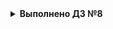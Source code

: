 <details>
<summary><b>Выполнено ДЗ №8</b></summary>

 - [X] Основное ДЗ
 - [X] Задания со *

## В процессе сделано:
 - Задание по CRD: выставленны все поля как обязательные
 - MySQL контроллер: Поправлены темплейты, а также добавлено удаление PV котое не удалялось хотя и есть в зависимостях. Самописный
   Вопрос: почему объект создался, хотя мы создали CR, до того, как запустили контроллер?
   Согласно документации https://kopf.readthedocs.io/en/latest/walkthrough/starting/ это нрмальное поведение, и скорее всего при запуске оператора kopf смотрит events.events.k8s.io и от туда выберает нужные события.
 - Деплой оператора: из образа docker.io/vii98/mysql-operator:latest
 - Проверки ручные прошли
 - Задание со звездой 1: В конце функции ставится:
   ```python
      return {'message': f"mysql-instance created {r_result} restore-job"}
   ```
   который и отображается в статусе
   `r_result` берется в зависимости от успешности выполнения:
   ```python
   api.create_namespaced_job('default', restore_job)
   ```
 - Задание со звездой 2: выполнено
   Работает:
   ```bash
   [vii@localhost deploy]$ export MYSQLPOD=$(kubectl get pods -l app=mysql-instance -o jsonpath="{.items[*].metadata.name}")
   [vii@localhost deploy]$ kubectl exec -it $MYSQLPOD -- mysql -potuspassword -e "select * from test;" otus-database
   mysql: [Warning] Using a password on the command line interface can be insecure.
   +----+-------------+
   | id | name        |
   +----+-------------+
   |  1 | some data   |
   |  2 | some data-2 |
   +----+-------------+
   [vii@localhost deploy]$ kubectl patch mysqls.otus.homework mysql-instance --patch "$(echo -e 'spec:\n  password: otuspassword1')" --type=merge
   mysql.otus.homework/mysql-instance patched
   [vii@localhost deploy]$ kubectl exec -it $MYSQLPOD -- mysql -potuspassword -e "select * from test;" otus-database
   mysql: [Warning] Using a password on the command line interface can be insecure.
   ERROR 1045 (28000): Access denied for user 'root'@'localhost' (using password: YES)
   command terminated with exit code 1
   [vii@localhost deploy]$ kubectl exec -it $MYSQLPOD -- mysql -potuspassword1 -e "select * from test;" otus-database
   mysql: [Warning] Using a password on the command line interface can be insecure.
   +----+-------------+
   | id | name        |
   +----+-------------+
   |  1 | some data   |
   |  2 | some data-2 |
   +----+-------------+
   ```python
@kopf.on.update('mysqls', field='spec.password') #Подписываемся на события из mysqls с изменением в поле spec.password
def update_pass(spec, name, old, new, status, namespace, logger, **kwargs):
    api_instance = kubernetes.client.api.core_v1_api.CoreV1Api()
    result = api_instance.list_namespaced_pod(namespace, label_selector="app="+name, watch=False) #Ищем нужный под
    exec_command = [
            '/bin/sh',
            '-c',
            f"mysql -u root -p{ old } -e \"update user set authentication_string=password(\'{new}\') where user='root';FLUSH PRIVILEGES;\" mysql"] #Формируем команду которая сменит пароль
    if len(result.items) == 1: #На всякий случай проверяем что под нашелся и он один
        if result.items[0].status.phase == 'Running': #На всякий случай проверяем что он в статусе Running
            resp = kubernetes.stream.stream(api_instance.connect_get_namespaced_pod_exec,  result.items[0].metadata.name,  namespace,  command=exec_command,  stderr=True, stdin=True, stdout=True, tty=False) #Меняем пароль
            print(f"{resp}") #Для дебага :)
   ```
   
   
## Вопросы:
 - Вопрос: почему объект создался, хотя мы создали CR, до того, как запустили контроллер?
   Когда контроллер запустился он прочитал "БД" и сравнил с тем с соянием на текущий момент.

## PR checklist:
 - [X] Выставлен label с темой домашнего задания
</details>


<details>
<summary><b>Выполнено ДЗ №7</b></summary>

 - [X] Основное ДЗ
 - [X] Задания со * но не все

## В процессе сделано:
 - Установлен nginx-ingress
 - Установлен cert-manager в лабе указан 0.16.1 но он не актуален т.к. происходит генерация сертификата подписанного устаревшим корневым сертификатом. Установлена паследняя версия
 - cert-manager Самостоятельное задание: Создан ClusterIssuer
 - chartmuseum установлен сертификат валидный
 - chartmuseum | Задание со зведой - частично выполнено в harbor
 - harbor установлена последняя версия т.к. та что в задании не запускается, скачан оригинальный values.yaml и прописынны нужные значения. Сертификат выдался валидный.
 - Используем helmfile | Задание со звездой: выполнено
 - Создаем свой helm chart: создан микросервис frontend, шаблонизирован, и добавлен в зависимость к hipster-shop.
 - Создаем свой helm chart | Задание со звездой: вынесен как микросервис Redis и зависимость реализованна через requirements.yaml, работаспособность сохранена
 - Проверка: т.к. поднят harbor у нас, туда были поменщены репы и возможность установки появилась
 - Kubecfg: вынесены сервисы paymentservice и shippingservice. При добавлении libsonnet из домашнего задания не работло т.к. у деплоймента apiVersion указывалось apps/v1beta2, а это уже не работает.
   Поледняя версия тоже не работала. Т.о. была скачана старая версия libsonnet и поправлена локально.
 - Задание со звездой по другим решение на основе jsonnet, не выполнено.
 - Kustomize выполнено

## PR checklist:
 - [X] Выставлен label с темой домашнего задания
</details>

<details>
<summary><b>Выполнено ДЗ №6</b></summary>

 - [X] Основное ДЗ
 - [X] Задания со *

## В процессе сделано:
 - Скопироаны и препенены фаилы minio-statefulset.yaml и minio-headless-service.yaml
 - Создан фаил секретов minio-secrets.yaml и переделан statefulSet на использование секретов.

## Как запустить проект:
 - Применить манифесты kubectl apply -f *.yaml

## Как проверить работоспособность:
 - mc *

## PR checklist:
 - [X] Выставлен label с темой домашнего задания
 - [X] Выставлена метка Review Required
</details>

<details>
<summary><b>Выполнено ДЗ №5</b></summary>

 - [X] Основное ДЗ
 - [X] Задания со *

## В процессе сделано:
 - Добавление проверок Pod - выполнено
   Вопрос для самопроверки: по идее мы имеем дело с микросервисами, и у нас один основной процесс если он не работает то не будет работать все, но у нас может быть бекенд (2 сервиса в одном контейнере) который работает с фронтендом например по unix.socket...
 - Создание объекта Deployment - выполено
   Сомастоятельная работа по Deployment - выполено
 - Добавление сервисов в кластер ( ClusterIP ) - выполнено
 - Включение режима балансировки IPVS - выполнено
 - Установка MetalLB в Layer2-режиме - выполнено
 - Добавление сервиса LoadBalancer - выполнено
 - Установка Ingress-контроллера и прокси ingress-nginx - выполнено
 - Создание правил Ingress - выполнено

## Как запустить проект:
 - Применить манифесты kubectl apply -f *.yaml

## Как проверить работоспособность:
 - curl
 - Веббраузер

## PR checklist:
 - [X] Выставлен label с темой домашнего задания
</details>

<details>
<summary><b>Выполнено ДЗ №4</b></summary>

 - [X] Основное ДЗ

## В процессе сделано:
 - Пункт 1: Созданы и применены манифест файлы для задачи 1;
 - Пункт 2: Созданы и применены манифест файлы для задачи 2;
 - Пункт 3: Созданы и применены манифест файлы для задачи 3;

## Как запустить проект:
 - Применить манифесты kubectl apply -f *.yaml

## Как проверить работоспособность:
 - kubectl get ns
 - kubectl get pods
 - kubectl get sa [-n NameSpace]
 - kubectl describe sa USER
 - kubectl get clusterrole [-n NameSpace]
 - kubectl get role [-n NameSpace]
 - kubectl get clusterrolebindings [-n NameSpace]
 - kubectl get rolebindings [-n NameSpace]
 - kubectl auth can-i VERB pods -A --as system:serviceaccount:default:USER

## PR checklist:
 - [X] Выставлен label с темой домашнего задания
</details>

<details>
<summary><b>Выполнено ДЗ №3</b></summary>

 - [X] Основное ДЗ
 - [X] Задания со *

## В процессе сделано:
 - Пункт 1:
    - Уcтановлен kind
    - Из манифест файла kind-config.yaml развернут кластер
    - Создан манифест файл frontend-replicaset.yaml и проведено тестирование
    - Cоздан манифест файл paymentservice-replicaset.yaml
    - Cоздан манифест файл paymentservice-deployment.yaml и развернут Deployment
    - Проведено обновление образов и пересоздание Pods
    - Проведен откат к передыдущей версии образа.
    - Создан манифес frontend-deployment.yaml и проведено тестирование readinessProde.
  Type     Reason     Age               From               Message
  ----     ------     ----              ----               -------
  Normal   Started    65s               kubelet            Started container server
  Warning  Unhealthy  7s (x5 over 47s)  kubelet            Readiness probe failed: HTTP probe failed with statuscode: 404	

    Контролер ReplicaSet отслеживает только изменеия в ключе replicas и соответсвие запущеных pods и не следит за остальными 
изменениями в манифест файле. Для отслеживания именений замены имиджа, необходимо использовать Deployment.

 - Дополнительное задание 1:
    - Созданы манифест фаqлы: paymentservice-deployment-bg.yaml и paymentservice-deployment-reverse.yaml
    - Протестированы стратегии обновления Deployment: blue-green и Reverse Rolling Update

 - Дополнительное задание 2:
    - Сгенерирован frontend-pod-healthy.yaml
    - После исправления файла frontend-pod-healthy.yaml запущенный pod в статусе Running

 - Дополнительное задание 3:
    - Для деплоя на master nodes необходимо добавить в манифест файл node-exporter-daemonset.yaml
    ключ tolerations и соответствующие параметры.
```	
    tolerations:
      - key: node-role.kubernetes.io/master
        operator: Exists
        effect: NoSchedule	
```

## Как запустить проект:
 - Создать кластер kind create cluster --config kind-config.yaml
 - Создать Pods командой kubectl apply -f *.yaml

## Как проверить работоспособность:
 - Настроить форвардинг портов для pod коммандой: kubectl port-forward --address 0.0.0.0 kubectl port-forward node-exporter-* 9100:9100
 - Выполнить запрос curl localhost:9100/metrics

## PR checklist:
 - [X] Выставлен label с темой домашнего задания
</details>

<details>
<summary><b>Выполнено ДЗ №2</b></summary>

 - [X] Основное ДЗ
 - [X] Задание со *

## В процессе сделано:

 - Пункт 1:
    - Уcтановлен kubectl
    - Установлен minikube
    - Cоздан Dockerfile, в котором описан образ web сервера на nginx
    - Cобран докер образ и размещен в Container Registry Docker Hub
    - Создан манифест файл web-pod.yaml

 - Пункт 2:
    - Собран и загружен образ Hipster Shop
    - Сгенерирован frontend-pod-healthy.yaml
    - После исправления файла frontend-pod-healthy.yaml запущенный pod в статусе Running	

## Как запустить проект:
 - Создать манифест файл web-pod.yaml
 - Создать pod командой kubectl apply -f web-pod.yaml

## Как проверить работоспособность:
 - Настроить форвардинг портов для pod коммандой: kubectl port-forward --address 0.0.0.0 pod/web 8000:8000
 - Перейти по ссылке http://localhost:8000/index.html

## PR checklist:
 - [X] Выставлен label с темой домашнего задания
</details>
